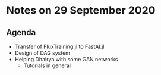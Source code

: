 # Notes on 29 September 2020

## Agenda

- Transfer of FluxTraining.jl to FastAI.jl
- Design of DAG system
- Helping Dhairya with some GAN networks
  - Tutorials in general
